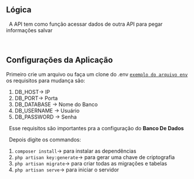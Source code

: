 &nbsp;
## Lógica

&nbsp;
A API tem como função acessar dados de outra API para pegar informações salvar

&nbsp;
## Configurações da Aplicação
Primeiro crie um arquivo ou faça um clone do .env [`exemplo do arquivo env`](https://github.com/Elanio-Bros/jobs-dev-n3/blob/main/.env.example) os requisitos para mudança são:
1. DB_HOST-> IP
2. DB_PORT-> Porta
3. DB_DATABASE -> Nome do Banco
4. DB_USERNAME -> Usuário 
5. DB_PASSWORD -> Senha

&nbsp;
Esse requisitos são importantes pra a configuração do **Banco De Dados**

&nbsp;
Depois digite os commandos:
1. `composer install`-> para instalar as dependências
2. `php artisan key:generate`-> para gerar uma chave de criptografia
3. `php artisan migrate`-> para criar todas as migrações e tabelas
4. `php artisan serve`-> para iniciar o servidor

